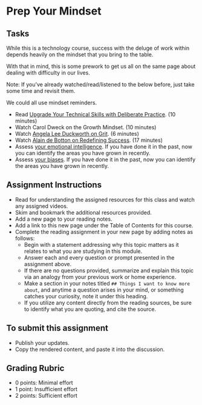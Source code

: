 # Prep Your Mindset

## Tasks
While this is a technology course, success with the deluge of work within depends heavily on the mindset that you bring to the table.

With that in mind, this is some prework to get us all on the same page about dealing with difficulty in our lives.

Note: If you’ve already watched/read/listened to the below before, just take some time and revisit them.

We could all use mindset reminders.

- Read [Upgrade Your Technical Skills with Deliberate Practice](https://web.archive.org/web/20160616225417/http://www.happybearsoftware.com/upgrade-your-technical-skills-with-deliberate-practice). (10 minutes)
- Watch Carol Dweck on the Growth Mindset. (10 minutes)
- Watch [Angela Lee Duckworth on Grit](https://www.ted.com/talks/carol_dweck_the_power_of_believing_that_you_can_improve?hasProgress=true&language=en). (6 minutes)
- Watch [Alain de Botton on Redefining Success](https://www.ted.com/talks/angela_lee_duckworth_grit_the_power_of_passion_and_perseverance?hasProgress=true). (17 minutes)
- Assess [your emotional intelligence](https://codefellows.github.io/common_curriculum/career_coaching/201/emotional-intelligence-assessment.html). If you have done it in the past, now you can identify the areas you have grown in recently.
- Assess [your biases](https://codefellows.github.io/common_curriculum/career_coaching/301/bias-assessment.html). If you have done it in the past, now you can identify the areas you have grown in recently.

## Assignment Instructions

- Read for understanding the assigned resources for this class and watch any assigned videos.
- Skim and bookmark the additional resources provided.
- Add a new page to your reading notes.
- Add a link to this new page under the Table of Contents for this course.
- Complete the reading assignment in your new page by adding notes as follows:
    - Begin with a statement addressing why this topic matters as it relates to what you are studying in this module.
    - Answer each and every question or prompt presented in the assignment above.
    - If there are no questions provided, summarize and explain this topic via an analogy from your previous work or home experience.
    - Make a section in your notes titled `## Things I want to know more about`, and anytime a question arises in your mind, or something catches your curiosity, note it under this heading.
    - If you utilize any content directly from the reading sources, be sure to identify what you are quoting, and cite the source.

## To submit this assignment

- Publish your updates.
- Copy the rendered content, and paste it into the discussion.

## Grading Rubric
- 0 points: Minimal effort
- 1 point: Insufficient effort
- 2 points: Sufficient effort